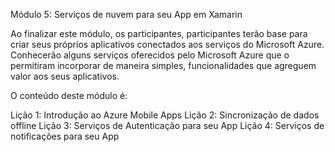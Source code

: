 Módulo 5: Serviços de nuvem para seu App em Xamarin 

Ao finalizar este módulo, os participantes, participantes terão base para criar seus próprios aplicativos conectados aos serviços do Microsoft Azure. Conhecerão alguns serviços oferecidos pelo Microsoft Azure que o permitiram incorporar de maneira simples, funcionalidades que agreguem valor aos seus aplicativos.

O conteúdo deste módulo é:

Lição 1: Introdução ao Azure Mobile Apps
Lição 2: Sincronização de dados offline
Lição 3: Serviços de Autenticação para seu App
Lição 4: Serviços de notificações para seu App

